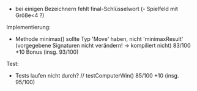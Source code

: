 - bei einigen Bezeichnern fehlt final-Schlüsselwort
(- Spielfeld mit Größe<4 ?)

Implementierung:
- Methode minimax() sollte Typ 'Move' haben, nicht 'minimaxResult' (vorgegebene Signaturen nicht verändern! -> kompiliert nicht)
83/100
+10 Bonus (insg. 93/100)

Test: 
- Tests laufen nicht durch? // testComputerWin()
85/100
+10 (insg. 95/100)